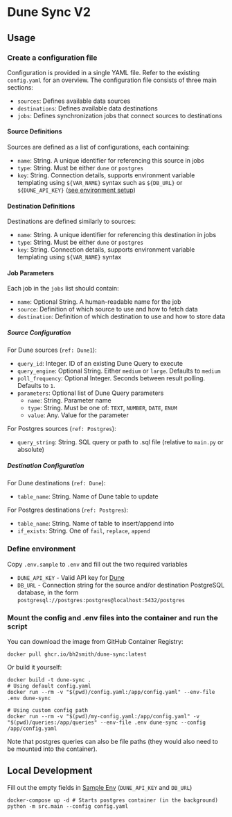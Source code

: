 # Dune Sync V2

## Usage

### Create a configuration file

Configuration is provided in a single YAML file. Refer to the existing `config.yaml` for an overview.
The configuration file consists of three main sections:
- `sources`: Defines available data sources
- `destinations`: Defines available data destinations
- `jobs`: Defines synchronization jobs that connect sources to destinations

#### Source Definitions

Sources are defined as a list of configurations, each containing:
- `name`: String. A unique identifier for referencing this source in jobs
- `type`: String. Must be either `dune` or `postgres`
- `key`: String. Connection details, supports environment variable templating using `${VAR_NAME}` syntax such as `${DB_URL}` or `${DUNE_API_KEY}` ([see environment setup](#define-environment))

#### Destination Definitions

Destinations are defined similarly to sources:
- `name`: String. A unique identifier for referencing this destination in jobs
- `type`: String. Must be either `dune` or `postgres`
- `key`: String. Connection details, supports environment variable templating using `${VAR_NAME}` syntax

#### Job Parameters

Each job in the `jobs` list should contain:
- `name`: Optional String. A human-readable name for the job
- `source`: Definition of which source to use and how to fetch data
- `destination`: Definition of which destination to use and how to store data

##### Source Configuration

For Dune sources (`ref: Dune1`):
- `query_id`: Integer. ID of an existing Dune Query to execute
- `query_engine`: Optional String. Either `medium` or `large`. Defaults to `medium`
- `poll_frequency`: Optional Integer. Seconds between result polling. Defaults to `1`.
- `parameters`: Optional list of Dune Query parameters
    - `name`: String. Parameter name
    - `type`: String. Must be one of: `TEXT`, `NUMBER`, `DATE`, `ENUM`
    - `value`: Any. Value for the parameter

For Postgres sources (`ref: Postgres`):
- `query_string`: String. SQL query or path to .sql file (relative to `main.py` or absolute)

##### Destination Configuration

For Dune destinations (`ref: Dune`):
- `table_name`: String. Name of Dune table to update

For Postgres destinations (`ref: Postgres`):
- `table_name`: String. Name of table to insert/append into
- `if_exists`: String. One of `fail`, `replace`, `append`

### Define environment

Copy `.env.sample` to `.env` and fill out the two required variables

- `DUNE_API_KEY` - Valid API key for [Dune](https://dune.com/)
- `DB_URL` - Connection string for the source and/or destination PostgreSQL database,
  in the form `postgresql://postgres:postgres@localhost:5432/postgres`

### Mount the config and .env files into the container and run the script

You can download the image from GitHub Container Registry:

```shell
docker pull ghcr.io/bh2smith/dune-sync:latest
```

Or build it yourself:

```shell
docker build -t dune-sync .
# Using default config.yaml
docker run --rm -v "$(pwd)/config.yaml:/app/config.yaml" --env-file .env dune-sync

# Using custom config path
docker run --rm -v "$(pwd)/my-config.yaml:/app/config.yaml" -v "$(pwd)/queries:/app/queries" --env-file .env dune-sync --config /app/config.yaml
```

Note that postgres queries can also be file paths (they would also need to be mounted into the container).

## Local Development

Fill out the empty fields in [Sample Env](.env.sample) (`DUNE_API_KEY` and `DB_URL`)

```shell
docker-compose up -d # Starts postgres container (in the background)
python -m src.main --config config.yaml
```
